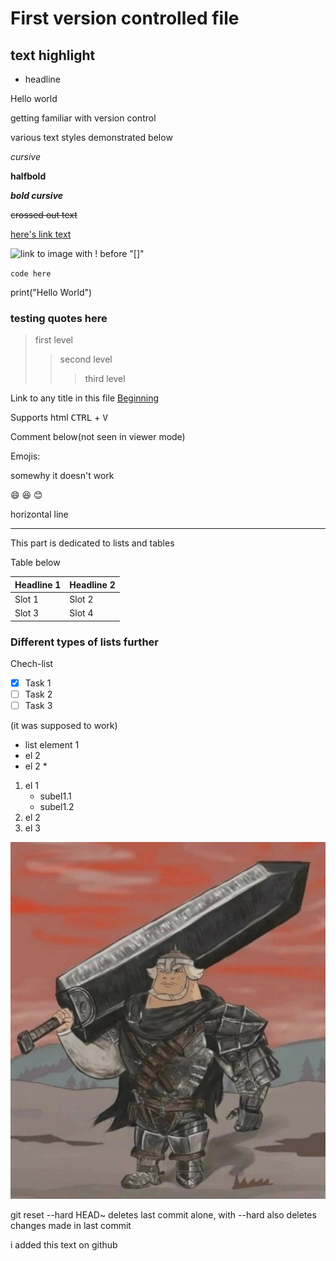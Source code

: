 # First version controlled file

## text highlight

- headline

Hello world

getting familiar with version control

various text styles demonstrated below

*cursive*

**halfbold**

***bold cursive***

~~crossed out text~~

[here's link text](https://google.com)

![link to image with ! before "[]"](https://www.enjpg.com/img/2020/lion.webp)

`code here`

print("Hello World")

### testing quotes here
> first level
>>second level
>>>third level

Link to any title in this file
[Beginning](#first-version-controlled-file)

Supports html
<kbd>CTRL</kbd> + <kbd>V</kbd>

Comment below(not seen in viewer mode)

[//]: # (this is comment)

Emojis:

somewhy it doesn't work

:smile:
:laughing:
:blush:

horizontal line
___

This part is dedicated to lists and tables

Table below 

| Headline 1 | Headline 2|
|------------|-----------|
| Slot 1     | Slot 2    |
| Slot 3     | Slot 4    |

### Different types of lists further

Chech-list
- [x] Task 1
- [ ] Task 2
- [ ] Task 3

(it was supposed to work)

* list element 1
* el 2
* el 2 * 

1. el 1
    - subel1.1
    * subel1.2
2. el 2
3. el 3

![local img](gnik.jpg)


git reset --hard HEAD~ deletes last commit alone, with --hard also deletes changes made in last commit

i added this text on github 
